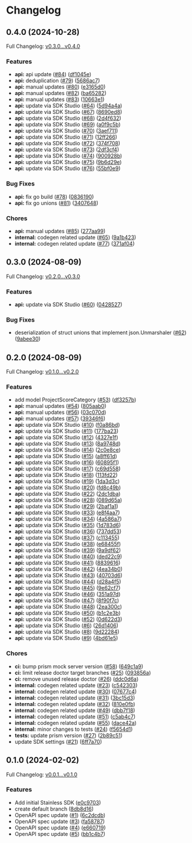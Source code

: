 # Changelog

## 0.4.0 (2024-10-28)

Full Changelog: [v0.3.0...v0.4.0](https://github.com/braintrustdata/braintrust-go/compare/v0.3.0...v0.4.0)

### Features

* **api:** api update ([#84](https://github.com/braintrustdata/braintrust-go/issues/84)) ([df1045e](https://github.com/braintrustdata/braintrust-go/commit/df1045efbcc599b0ae883736f2ea15f1a6aa8af4))
* **api:** deduplication ([#79](https://github.com/braintrustdata/braintrust-go/issues/79)) ([5686ac7](https://github.com/braintrustdata/braintrust-go/commit/5686ac7a65d9c0e8bb72fcebfbc9aac3452c1d2e))
* **api:** manual updates ([#80](https://github.com/braintrustdata/braintrust-go/issues/80)) ([e3165d0](https://github.com/braintrustdata/braintrust-go/commit/e3165d0c7b0c670a4f29c944174f87c9e47d4164))
* **api:** manual updates ([#82](https://github.com/braintrustdata/braintrust-go/issues/82)) ([ba65282](https://github.com/braintrustdata/braintrust-go/commit/ba65282695f9e8a52aef0cb10c146929e3f973bd))
* **api:** manual updates ([#83](https://github.com/braintrustdata/braintrust-go/issues/83)) ([10663e1](https://github.com/braintrustdata/braintrust-go/commit/10663e14b30b7ffaedb366ffe743579cb198f1db))
* **api:** update via SDK Studio ([#64](https://github.com/braintrustdata/braintrust-go/issues/64)) ([5d94a4a](https://github.com/braintrustdata/braintrust-go/commit/5d94a4a13a1609d12f6d22dc1ed1822153fbaf55))
* **api:** update via SDK Studio ([#67](https://github.com/braintrustdata/braintrust-go/issues/67)) ([8690ed8](https://github.com/braintrustdata/braintrust-go/commit/8690ed8502bdbaa75a564da00c9c33fb94a02b9e))
* **api:** update via SDK Studio ([#68](https://github.com/braintrustdata/braintrust-go/issues/68)) ([2d4f632](https://github.com/braintrustdata/braintrust-go/commit/2d4f6323a6394d5416b8f02978c8b9354a53728b))
* **api:** update via SDK Studio ([#69](https://github.com/braintrustdata/braintrust-go/issues/69)) ([a0f9c5b](https://github.com/braintrustdata/braintrust-go/commit/a0f9c5b0d822a67282fa874021f9dae9f92a1baf))
* **api:** update via SDK Studio ([#70](https://github.com/braintrustdata/braintrust-go/issues/70)) ([3aef711](https://github.com/braintrustdata/braintrust-go/commit/3aef7112b35e37d846426c6772ddb45d68abeac8))
* **api:** update via SDK Studio ([#71](https://github.com/braintrustdata/braintrust-go/issues/71)) ([12ff266](https://github.com/braintrustdata/braintrust-go/commit/12ff266ee7b8527a72d07ceebbc1b4f8be1c5d1c))
* **api:** update via SDK Studio ([#72](https://github.com/braintrustdata/braintrust-go/issues/72)) ([374f708](https://github.com/braintrustdata/braintrust-go/commit/374f7088260e53044dc1a72bcf38f955792f82f8))
* **api:** update via SDK Studio ([#73](https://github.com/braintrustdata/braintrust-go/issues/73)) ([2df3cf4](https://github.com/braintrustdata/braintrust-go/commit/2df3cf43958dbebd6504821150d94c1f97c2f32f))
* **api:** update via SDK Studio ([#74](https://github.com/braintrustdata/braintrust-go/issues/74)) ([900928b](https://github.com/braintrustdata/braintrust-go/commit/900928bf8480236b28113e712abb6e0dd2c0a36e))
* **api:** update via SDK Studio ([#75](https://github.com/braintrustdata/braintrust-go/issues/75)) ([9b6d29e](https://github.com/braintrustdata/braintrust-go/commit/9b6d29eed55d2aba4a283711b308e27508da3c5e))
* **api:** update via SDK Studio ([#76](https://github.com/braintrustdata/braintrust-go/issues/76)) ([55bf0e9](https://github.com/braintrustdata/braintrust-go/commit/55bf0e9df88c59bc10f4b4dfee549c7307bea81a))


### Bug Fixes

* **api:** fix go build ([#78](https://github.com/braintrustdata/braintrust-go/issues/78)) ([0836190](https://github.com/braintrustdata/braintrust-go/commit/0836190bbc023d57751080d29b5d24cd9d54e6ab))
* **api:** fix go unions ([#81](https://github.com/braintrustdata/braintrust-go/issues/81)) ([3407648](https://github.com/braintrustdata/braintrust-go/commit/3407648208167e78fe9e5179e551dd0626371c9c))


### Chores

* **api:** manual updates ([#85](https://github.com/braintrustdata/braintrust-go/issues/85)) ([277aa99](https://github.com/braintrustdata/braintrust-go/commit/277aa99a39816b54882e0f6fffb30ceab4f274c4))
* **internal:** codegen related update ([#65](https://github.com/braintrustdata/braintrust-go/issues/65)) ([9a1b423](https://github.com/braintrustdata/braintrust-go/commit/9a1b4236981a93ef2ffa28441b7bebc2ca8cabc2))
* **internal:** codegen related update ([#77](https://github.com/braintrustdata/braintrust-go/issues/77)) ([371af04](https://github.com/braintrustdata/braintrust-go/commit/371af04dce69372c9583f6aa0d3f88924189d14f))

## 0.3.0 (2024-08-09)

Full Changelog: [v0.2.0...v0.3.0](https://github.com/braintrustdata/braintrust-go/compare/v0.2.0...v0.3.0)

### Features

* **api:** update via SDK Studio ([#60](https://github.com/braintrustdata/braintrust-go/issues/60)) ([0428527](https://github.com/braintrustdata/braintrust-go/commit/04285278647f83c4658d1afbf4dbd196331ef3e7))


### Bug Fixes

* deserialization of struct unions that implement json.Unmarshaler ([#62](https://github.com/braintrustdata/braintrust-go/issues/62)) ([9abee30](https://github.com/braintrustdata/braintrust-go/commit/9abee30e0c3db70118e891f17f427d03bbe045a7))

## 0.2.0 (2024-08-09)

Full Changelog: [v0.1.0...v0.2.0](https://github.com/braintrustdata/braintrust-go/compare/v0.1.0...v0.2.0)

### Features

* add model ProjectScoreCategory ([#53](https://github.com/braintrustdata/braintrust-go/issues/53)) ([df3257b](https://github.com/braintrustdata/braintrust-go/commit/df3257b4182d17511efdf2fc8d15ea4e84b8d5f6))
* **api:** manual updates ([#54](https://github.com/braintrustdata/braintrust-go/issues/54)) ([805aab0](https://github.com/braintrustdata/braintrust-go/commit/805aab0e2c9626bd51e131bf3bf5fbe06186adde))
* **api:** manual updates ([#56](https://github.com/braintrustdata/braintrust-go/issues/56)) ([03c070d](https://github.com/braintrustdata/braintrust-go/commit/03c070d08873ee6af05bc2346c01caebdf982036))
* **api:** manual updates ([#57](https://github.com/braintrustdata/braintrust-go/issues/57)) ([39346f6](https://github.com/braintrustdata/braintrust-go/commit/39346f6a70933ceb8e0769b2f45282a48a555762))
* **api:** update via SDK Studio ([#10](https://github.com/braintrustdata/braintrust-go/issues/10)) ([f0a86bd](https://github.com/braintrustdata/braintrust-go/commit/f0a86bdf968ed2bb74b914775264415e9ac9b7da))
* **api:** update via SDK Studio ([#11](https://github.com/braintrustdata/braintrust-go/issues/11)) ([177ba23](https://github.com/braintrustdata/braintrust-go/commit/177ba23b86917fa9c053ea5e6de9366fbd8fcac7))
* **api:** update via SDK Studio ([#12](https://github.com/braintrustdata/braintrust-go/issues/12)) ([4327e1f](https://github.com/braintrustdata/braintrust-go/commit/4327e1f8e70cdd2623b8ffd4b6b7f862e2aa84fa))
* **api:** update via SDK Studio ([#13](https://github.com/braintrustdata/braintrust-go/issues/13)) ([8a9748d](https://github.com/braintrustdata/braintrust-go/commit/8a9748d48c708c35caea0b9d52e756c10e3f5db3))
* **api:** update via SDK Studio ([#14](https://github.com/braintrustdata/braintrust-go/issues/14)) ([2c0e8ce](https://github.com/braintrustdata/braintrust-go/commit/2c0e8cef0d7e0458367b994b78257c7041d00b10))
* **api:** update via SDK Studio ([#15](https://github.com/braintrustdata/braintrust-go/issues/15)) ([a8ff61d](https://github.com/braintrustdata/braintrust-go/commit/a8ff61d0c6564fe990a092c12a41bc3aba927d59))
* **api:** update via SDK Studio ([#16](https://github.com/braintrustdata/braintrust-go/issues/16)) ([60895f1](https://github.com/braintrustdata/braintrust-go/commit/60895f14774b0892b517d28316a036aadb40823e))
* **api:** update via SDK Studio ([#17](https://github.com/braintrustdata/braintrust-go/issues/17)) ([c69d558](https://github.com/braintrustdata/braintrust-go/commit/c69d55859f999c8e5e1b84289a9540b7d13a54df))
* **api:** update via SDK Studio ([#18](https://github.com/braintrustdata/braintrust-go/issues/18)) ([113fd22](https://github.com/braintrustdata/braintrust-go/commit/113fd221b58f6d9d225b29f9668563c34d076a61))
* **api:** update via SDK Studio ([#19](https://github.com/braintrustdata/braintrust-go/issues/19)) ([1da3d3c](https://github.com/braintrustdata/braintrust-go/commit/1da3d3c329272988ba847ecb716d6184d17a91c6))
* **api:** update via SDK Studio ([#20](https://github.com/braintrustdata/braintrust-go/issues/20)) ([fd8c49b](https://github.com/braintrustdata/braintrust-go/commit/fd8c49bd693c717d176e253f37c7a5555760b683))
* **api:** update via SDK Studio ([#22](https://github.com/braintrustdata/braintrust-go/issues/22)) ([2dc1dba](https://github.com/braintrustdata/braintrust-go/commit/2dc1dba976adf081f78a3c6494871a502fd3e0a1))
* **api:** update via SDK Studio ([#28](https://github.com/braintrustdata/braintrust-go/issues/28)) ([089d65a](https://github.com/braintrustdata/braintrust-go/commit/089d65a839ffc7144b627339fcd1ca89ccffc793))
* **api:** update via SDK Studio ([#29](https://github.com/braintrustdata/braintrust-go/issues/29)) ([2baf1a1](https://github.com/braintrustdata/braintrust-go/commit/2baf1a1b5666cdd92cd38ccf96e24d233499f779))
* **api:** update via SDK Studio ([#33](https://github.com/braintrustdata/braintrust-go/issues/33)) ([e8f4aa7](https://github.com/braintrustdata/braintrust-go/commit/e8f4aa7a72d8026c2f0246c1b716bcfab047cd20))
* **api:** update via SDK Studio ([#34](https://github.com/braintrustdata/braintrust-go/issues/34)) ([4a586a7](https://github.com/braintrustdata/braintrust-go/commit/4a586a7a02f872a3c8b522e6bbdaed7111a58570))
* **api:** update via SDK Studio ([#35](https://github.com/braintrustdata/braintrust-go/issues/35)) ([1d783d6](https://github.com/braintrustdata/braintrust-go/commit/1d783d640927e87edef070e7632c758ad1fef4d4))
* **api:** update via SDK Studio ([#36](https://github.com/braintrustdata/braintrust-go/issues/36)) ([737dd53](https://github.com/braintrustdata/braintrust-go/commit/737dd53e4f38e9288244a4ffd6d5da85c57968de))
* **api:** update via SDK Studio ([#37](https://github.com/braintrustdata/braintrust-go/issues/37)) ([c113455](https://github.com/braintrustdata/braintrust-go/commit/c1134557ab766db92cd44164b7e8e979fa8bb677))
* **api:** update via SDK Studio ([#38](https://github.com/braintrustdata/braintrust-go/issues/38)) ([e68455f](https://github.com/braintrustdata/braintrust-go/commit/e68455f72e58a0d0f7159bdc5436cb983a2fcdc8))
* **api:** update via SDK Studio ([#39](https://github.com/braintrustdata/braintrust-go/issues/39)) ([9a9df62](https://github.com/braintrustdata/braintrust-go/commit/9a9df62edcdb41586590ef1160df31b3e3059d5c))
* **api:** update via SDK Studio ([#40](https://github.com/braintrustdata/braintrust-go/issues/40)) ([ded22c9](https://github.com/braintrustdata/braintrust-go/commit/ded22c934fbdaaf686ccdf62c0cbe30cc39e412d))
* **api:** update via SDK Studio ([#41](https://github.com/braintrustdata/braintrust-go/issues/41)) ([8839616](https://github.com/braintrustdata/braintrust-go/commit/8839616dbe0bb2eed4f12d82cec5373b5eae9e3b))
* **api:** update via SDK Studio ([#42](https://github.com/braintrustdata/braintrust-go/issues/42)) ([4ea34b0](https://github.com/braintrustdata/braintrust-go/commit/4ea34b06f155de39062d714a53e616457044c323))
* **api:** update via SDK Studio ([#43](https://github.com/braintrustdata/braintrust-go/issues/43)) ([40703d6](https://github.com/braintrustdata/braintrust-go/commit/40703d611cf092c1ead533beb2ac3d13df582dc6))
* **api:** update via SDK Studio ([#44](https://github.com/braintrustdata/braintrust-go/issues/44)) ([d28a4f5](https://github.com/braintrustdata/braintrust-go/commit/d28a4f55392d5ab58f275ba2485c31f0d4de7b31))
* **api:** update via SDK Studio ([#45](https://github.com/braintrustdata/braintrust-go/issues/45)) ([9e62cf7](https://github.com/braintrustdata/braintrust-go/commit/9e62cf7f745eb968939dc9d58ebf8b8ef78740bf))
* **api:** update via SDK Studio ([#46](https://github.com/braintrustdata/braintrust-go/issues/46)) ([351a97d](https://github.com/braintrustdata/braintrust-go/commit/351a97d86062a511e6dbcf9b6594455d81215025))
* **api:** update via SDK Studio ([#47](https://github.com/braintrustdata/braintrust-go/issues/47)) ([8f90f7c](https://github.com/braintrustdata/braintrust-go/commit/8f90f7cc150cdeb82ef7b9dde5c363e70ba3878c))
* **api:** update via SDK Studio ([#48](https://github.com/braintrustdata/braintrust-go/issues/48)) ([2ea300c](https://github.com/braintrustdata/braintrust-go/commit/2ea300c21179f5d9e3260c0fdf707b7e24e49920))
* **api:** update via SDK Studio ([#50](https://github.com/braintrustdata/braintrust-go/issues/50)) ([b1c2e3b](https://github.com/braintrustdata/braintrust-go/commit/b1c2e3b440232447ad6b3f1772ce01eb029fc27f))
* **api:** update via SDK Studio ([#52](https://github.com/braintrustdata/braintrust-go/issues/52)) ([0d622d3](https://github.com/braintrustdata/braintrust-go/commit/0d622d365c4377993c576b74a86b6d921188825c))
* **api:** update via SDK Studio ([#6](https://github.com/braintrustdata/braintrust-go/issues/6)) ([26d1406](https://github.com/braintrustdata/braintrust-go/commit/26d140665507b0688bb3be6f7cd26ebdbd376b0b))
* **api:** update via SDK Studio ([#8](https://github.com/braintrustdata/braintrust-go/issues/8)) ([9d22284](https://github.com/braintrustdata/braintrust-go/commit/9d22284f9d6a3645ee74a090fc296f6b603bdbc9))
* **api:** update via SDK Studio ([#9](https://github.com/braintrustdata/braintrust-go/issues/9)) ([4bd61e5](https://github.com/braintrustdata/braintrust-go/commit/4bd61e515179eee507ec848b0246fccf70943f44))


### Chores

* **ci:** bump prism mock server version ([#58](https://github.com/braintrustdata/braintrust-go/issues/58)) ([649c1a9](https://github.com/braintrustdata/braintrust-go/commit/649c1a98283165a0352c337bc84e92c9fa2bc322))
* **ci:** limit release doctor target branches ([#25](https://github.com/braintrustdata/braintrust-go/issues/25)) ([093856a](https://github.com/braintrustdata/braintrust-go/commit/093856a90d39f6b67f3cfbef86cf3b9fe2d688d5))
* **ci:** remove unused release doctor ([#26](https://github.com/braintrustdata/braintrust-go/issues/26)) ([ddc0d6a](https://github.com/braintrustdata/braintrust-go/commit/ddc0d6a81e389eb2cbdc453ae3343273d9e8e50b))
* **internal:** codegen related update ([#23](https://github.com/braintrustdata/braintrust-go/issues/23)) ([c542303](https://github.com/braintrustdata/braintrust-go/commit/c5423030ddd8907243a588a5e9ceeb3d8f4aee0d))
* **internal:** codegen related update ([#30](https://github.com/braintrustdata/braintrust-go/issues/30)) ([07677c4](https://github.com/braintrustdata/braintrust-go/commit/07677c43a9ba523cc3783d88369e63a52c9dc47b))
* **internal:** codegen related update ([#31](https://github.com/braintrustdata/braintrust-go/issues/31)) ([3bc15d3](https://github.com/braintrustdata/braintrust-go/commit/3bc15d3afddccd000ce6f4176e11846d6f71d400))
* **internal:** codegen related update ([#32](https://github.com/braintrustdata/braintrust-go/issues/32)) ([810e0fb](https://github.com/braintrustdata/braintrust-go/commit/810e0fb4bfde625c29079eee59acbf693e49ff6d))
* **internal:** codegen related update ([#49](https://github.com/braintrustdata/braintrust-go/issues/49)) ([dbb7f18](https://github.com/braintrustdata/braintrust-go/commit/dbb7f1842930799fc099dff46a1e3906083f1d0e))
* **internal:** codegen related update ([#51](https://github.com/braintrustdata/braintrust-go/issues/51)) ([c5ab4c7](https://github.com/braintrustdata/braintrust-go/commit/c5ab4c77e753138783757f2328db883d207c7075))
* **internal:** codegen related update ([#55](https://github.com/braintrustdata/braintrust-go/issues/55)) ([dace42a](https://github.com/braintrustdata/braintrust-go/commit/dace42a333b9cb4a7a799162eb5faada212d805d))
* **internal:** minor changes to tests ([#24](https://github.com/braintrustdata/braintrust-go/issues/24)) ([f5654d1](https://github.com/braintrustdata/braintrust-go/commit/f5654d1ea40735599feba445f0a116664ad1dba4))
* **tests:** update prism version ([#27](https://github.com/braintrustdata/braintrust-go/issues/27)) ([2b89c51](https://github.com/braintrustdata/braintrust-go/commit/2b89c51402ad3e7b46f35e515b3f57151e1e3130))
* update SDK settings ([#21](https://github.com/braintrustdata/braintrust-go/issues/21)) ([6ff7a70](https://github.com/braintrustdata/braintrust-go/commit/6ff7a7010bcde3ed20fc772c7c20f46f4818dd3c))

## 0.1.0 (2024-02-02)

Full Changelog: [v0.0.1...v0.1.0](https://github.com/braintrustdata/braintrust-go/compare/v0.0.1...v0.1.0)

### Features

* Add initial Stainless SDK ([e0c9703](https://github.com/braintrustdata/braintrust-go/commit/e0c9703f875a8dfc061646b4989b248345f156fa))
* create default branch ([8db8d16](https://github.com/braintrustdata/braintrust-go/commit/8db8d165a825eee0342dffea7f7a62a798699884))
* OpenAPI spec update ([#1](https://github.com/braintrustdata/braintrust-go/issues/1)) ([6c2dcdb](https://github.com/braintrustdata/braintrust-go/commit/6c2dcdb3b50001e3fc3d9cafa223ba840e170b1b))
* OpenAPI spec update ([#3](https://github.com/braintrustdata/braintrust-go/issues/3)) ([fa58787](https://github.com/braintrustdata/braintrust-go/commit/fa58787337bafb43c2012f0ae3b9c04e5c5c72be))
* OpenAPI spec update ([#4](https://github.com/braintrustdata/braintrust-go/issues/4)) ([e660719](https://github.com/braintrustdata/braintrust-go/commit/e660719cc1e427410122e3062daca8904dcdfa3c))
* OpenAPI spec update ([#5](https://github.com/braintrustdata/braintrust-go/issues/5)) ([bb1c4b7](https://github.com/braintrustdata/braintrust-go/commit/bb1c4b7bf0bb5bdf280121a61814dc4e71719481))
